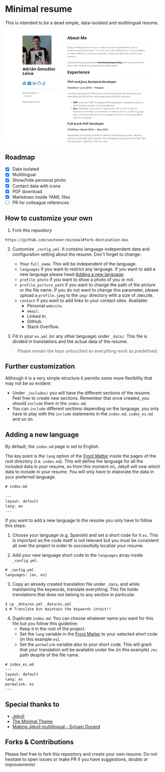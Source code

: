 Minimal resume
===

This is intended to be a dead simple, data-isolated and multilingual resume.

![Thumbnail of minimal resume](thumbnail.png)

## Roadmap

- [X] Data isolated
- [X] Multilingual
- [X] Show/hide personal photo
- [X] Contact data with icons
- [X] PDF download
- [X] Markdown inside YAML files
- [ ] PR for colleague references

## How to customize your own

1. Fork this repository

```
https://github.com/soutoner/minimal#fork-destination-box
```

2. Customize `_config.yml`. It contains language-independent data and 
configuration setting about the resume. Don't forget to change:
    * Your `full_name`. This will be independent of the language.
    * `languages` if you want to restrict any language. If you want to add
    a new language please head [Adding a new language](#new-language).
    * `profile_photo` if you want to show a photo of you or not.
    * `profile_picture_path` if you want to change the path of the picture 
    or the file name. If you do not want to change this parameter,
    please upload a `profile.jpeg` to the `img/` directory with a size of `200x200`.
    * `contact` if you want to add links to your contact sites. Available:
        * Personal `website`.
        * `email`.
        * Linked In.
        * GitHub.
        * Stack Overflow.

3. Fill in your `en.yml` (or any other language) under `_data/`. This file
is divided in translations and the actual data of the resume. 

> Please remain the keys untouched so everything work as predefined.

## Further customization

Although it is a very simple structure it permits some more flexibility
that may not be so evident:

* Under `_includes/` you will have the different sections of the resume.
Feel free to create new sections. Remember that once created, you should
`include` them in the `index.md`.
* You can `include` different sections depending on the language, you
only have to play with the `include` statements in the `index.md`, 
`index_es.md` and so on.

## [](#new-language)Adding a new language

By default, the `index.md` page is set to English. 

The key point is the `lang` option of the [Front Matter](https://jekyllrb.com/docs/frontmatter/)
inside the pages of the root directory (i.e. `index.md`). This will define
the language for all the included data in your resume, so from this moment on,
Jekyll will now which data to include in your resume. You will only have
to elaborate the data in your preferred language.
 
```
# index.md

---
layout: default
lang: en
---
```

If you want to add a new language to the resume you only have to follow
this steps:

1. Choose your language (e.g. Spanish) and set a short code for it `es`.
 This is important as the code itself is not relevant but you must be consistent
 all over the project in order to successfully localize your resume.

2. Add your new language short code to the `languages` array inside `_config.yml`.

```
# _config.yml  
languages: [en, es]
```

3. Copy an already created translation file under `_data`, and while maintaining
the keywords, translate everything. This file holds translations that does
not belong to any section in particular.

```
$ cp _data/en.yml _data/es.yml
$ # Translate but maintain the keywords intact!!
```

4. Duplicate `index.md`. You can choose whatever name you want for this file
but you follow this guideline:
    * Keep it in the root of the project.
    * Set the `lang` variable in the [Front Matter](https://jekyllrb.com/docs/frontmatter/)
    to your selected short code (in this example `es`).
    * Set the `permalink` variable also to your short code. This will grant
    that your translation will be available under the (in this example) 
    `/es` path despite of the file name.
    
```
# index_es.md
---
layout: default
lang: es
permalink: es
---
```

## Special thanks to

* [Jekyll](https://jekyllrb.com/)
* [The Minimal Theme](https://github.com/pages-themes/minimal)
* [Making Jekyll multilingual - Sylvain Durand](https://www.sylvaindurand.org/making-jekyll-multilingual/)

## Forks & Contributions

Please feel free to fork this repository and create your own resume. Do not hesitate to open issues
or make PR if you have suggestions, doubts or improvements!

